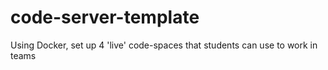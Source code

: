 # code-server-template
Using Docker, set up 4 'live' code-spaces that students can use to work in teams
